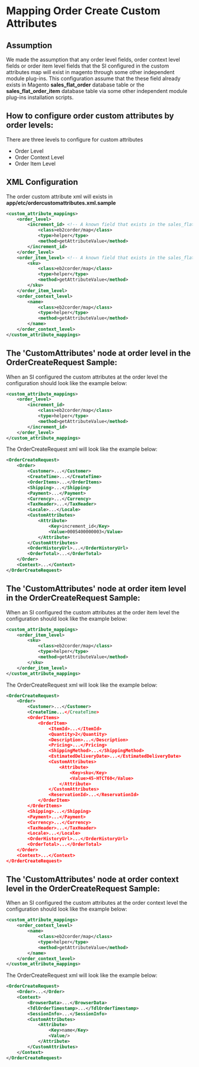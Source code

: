 # Mapping Order Create Custom Attributes

## Assumption

We made the assumption that any order level fields, order context level fields or order item level fields that the SI configured in the custom attributes map will exist in magento through
some other independent module plug-ins. This configuration assume that the these field already exists in Magento **sales_flat_order** database table or the **sales_flat_order_item** database table via
some other independent module plug-ins installation scripts.

## How to configure order custom attributes by order levels:

There are three levels to configure for custom attributes
- Order Level
- Order Context Level
- Order Item Level

## XML Configuration
The order custom attribute xml will exists in **app/etc/ordercustomattributes.xml.sample**
```xml
<custom_attribute_mappings>
	<order_level>
		<increment_id> <!-- A known field that exists in the sales_flat_order database table-->
			<class>eb2corder/map</class>
			<type>helper</type>
			<method>getAttributeValue</method>
		</increment_id>
	</order_level>
	<order_item_level> <!-- A known field that exists in the sales_flat_order_item database table-->
		<sku>
			<class>eb2corder/map</class>
			<type>helper</type>
			<method>getAttributeValue</method>
		</sku>
	</order_item_level>
	<order_context_level>
		<name>
			<class>eb2corder/map</class>
			<type>helper</type>
			<method>getAttributeValue</method>
		</name>
	</order_context_level>
</custom_attribute_mappings>
```

## The 'CustomAttributes' node at order level in the OrderCreateRequest Sample:

When an SI configured the custom attributes at the order level the configuration should look like the example below:

```xml
<custom_attribute_mappings>
	<order_level>
		<increment_id>
			<class>eb2corder/map</class>
			<type>helper</type>
			<method>getAttributeValue</method>
		</increment_id>
	</order_level>
</custom_attribute_mappings>
```

The OrderCreateRequest xml will look like the example below:

```xml
<OrderCreateRequest>
	<Order>
		<Customer>...</Customer>
		<CreateTime>...</CreateTime>
		<OrderItems>...</OrderItems>
		<Shipping>...</Shipping>
		<Payment>...</Payment>
		<Currency>...</Currency>
		<TaxHeader>...</TaxHeader>
		<Locale>...</Locale>
		<CustomAttributes>
			<Attribute>
				<Key>increment_id</Key>
				<Value>0005400000003</Value>
			</Attribute>
		</CustomAttributes>
		<OrderHistoryUrl>...</OrderHistoryUrl>
		<OrderTotal>...</OrderTotal>
	</Order>
	<Context>...</Context>
</OrderCreateRequest>
```

## The 'CustomAttributes' node at order item level in the OrderCreateRequest Sample:

When an SI configured the custom attributes at the order item level the configuration should look like the example below:

```xml
<custom_attribute_mappings>
	<order_item_level>
		<sku>
			<class>eb2corder/map</class>
			<type>helper</type>
			<method>getAttributeValue</method>
		</sku>
	</order_item_level>
</custom_attribute_mappings>
```

The OrderCreateRequest xml will look like the example below:

```xml
<OrderCreateRequest>
	<Order>
		<Customer>...</Customer>
		<CreateTime...</CreateTime>
		<OrderItems>
			<OrderItem>
				<ItemId>...</ItemId>
				<Quantity>2</Quantity>
				<Description>...</Description>
				<Pricing>...</Pricing>
				<ShippingMethod>...</ShippingMethod>
				<EstimatedDeliveryDate>...</EstimatedDeliveryDate>
				<CustomAttributes>
					<Attribute>
						<Key>sku</Key>
						<Value>45-HTCT60</Value>
					</Attribute>
				</CustomAttributes>
				<ReservationId>...</ReservationId>
			</OrderItem>
		</OrderItems>
		<Shipping>...</Shipping>
		<Payment>...</Payment>
		<Currency>...</Currency>
		<TaxHeader>...</TaxHeader>
		<Locale>...</Locale>
		<OrderHistoryUrl>...</OrderHistoryUrl>
		<OrderTotal>...</OrderTotal>
	</Order>
	<Context>...</Context>
</OrderCreateRequest>
```

## The 'CustomAttributes' node at order context level in the OrderCreateRequest Sample:

When an SI configured the custom attributes at the order context level the configuration should look like the example below:

```xml
<custom_attribute_mappings>
	<order_context_level>
		<name>
			<class>eb2corder/map</class>
			<type>helper</type>
			<method>getAttributeValue</method>
		</name>
	</order_context_level>
</custom_attribute_mappings>
```

The OrderCreateRequest xml will look like the example below:

```xml
<OrderCreateRequest>
	<Order>...</Order>
	<Context>
		<BrowserData>...</BrowserData>
		<TdlOrderTimestamp>...</TdlOrderTimestamp>
		<SessionInfo>...</SessionInfo>
		<CustomAttributes>
			<Attribute>
				<Key>name</Key>
				<Value/>
			</Attribute>
		</CustomAttributes>
	</Context>
</OrderCreateRequest>
```